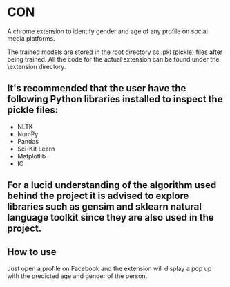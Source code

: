 # CON
A chrome extension to identify gender and age of any profile on social media platforms.


The trained models are stored in the root directory as .pkl (pickle) files after being trained. All the code for the actual extension can be found under the \extension directory.

## It's recommended that the user have the following Python libraries installed to inspect the pickle files:
- NLTK
- NumPy
- Pandas
- Sci-Kit Learn
- Matplotlib
- IO

## For a lucid understanding of the algorithm used behind the project it is advised to explore libraries such as gensim and sklearn natural language toolkit since they are also used in the project.




## How to use

Just open a profile on Facebook and the extension will display a pop up with the predicted age and gender of the person.
